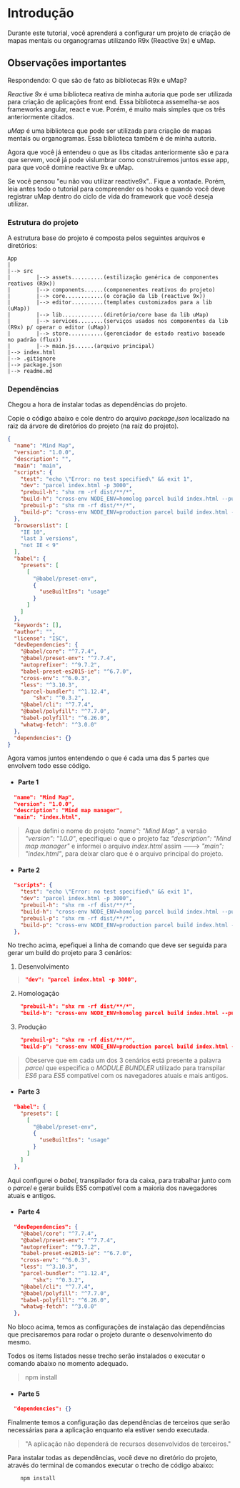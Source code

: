 # Introdução

Durante este tutorial, você aprenderá a configurar um projeto de criação de mapas mentais ou organogramas utilizando R9x (Reactive 9x) e uMap.

## Observações importantes

Respondendo: O que são de fato as bibliotecas R9x e uMap?

*Reactive 9x* é uma biblioteca reativa de minha autoria que pode ser utilizada para criação de aplicações front end. Essa biblioteca assemelha-se aos frameworks angular, react e vue. Porém, é muito mais simples que os três anteriormente citados.

*uMap* é uma biblioteca que pode ser utilizada para criação de mapas mentais ou organogramas. Essa biblioteca também é de minha autoria.

Agora que você já entendeu o que as libs citadas anteriormente são e para que servem, você já pode vislumbrar como construiremos juntos esse app, para que você domine reactive 9x e uMap.

Se você pensou "eu não vou utilizar reactive9x".. Fique a vontade. Porém, leia antes todo o tutorial para compreender os hooks e quando você deve registrar uMap dentro do ciclo de vida do framework que você deseja utilizar.





### Estrutura do projeto

A estrutura base do projeto é composta pelos seguintes arquivos e diretórios:

```
App
|
|--> src
|		 |--> assets..........(estilização genérica de componentes reativos (R9x))
|		 |--> components......(componenentes reativos do projeto)
|		 |--> core............(o coração da lib (reactive 9x))
|		 |--> editor..........(templates customizados para a lib (uMap))
|		 |--> lib.............(diretório/core base da lib uMap)
|		 |--> services........(serviços usados nos componentes da lib (R9x) p/ operar o editor (uMap))
|		 |--> store...........(gerenciador de estado reativo baseado no padrão (flux))
|		 |--> main.js......(arquivo principal)
|--> index.html
|--> .gitignore
|--> package.json
|--> readme.md												
```


### Dependências

Chegou a hora de instalar todas as dependências do projeto. 

Copie o código abaixo e cole dentro do arquivo *package.json* localizado na raiz da árvore de diretórios do projeto (na raíz do projeto). 

```json
{
  "name": "Mind Map",
  "version": "1.0.0",
  "description": "",
  "main": "main",
  "scripts": {
    "test": "echo \"Error: no test specified\" && exit 1",
    "dev": "parcel index.html -p 3000",
    "prebuil-h": "shx rm -rf dist/**/*",
    "build-h": "cross-env NODE_ENV=homolog parcel build index.html --public-url ./",
    "prebuil-p": "shx rm -rf dist/**/*",
    "build-p": "cross-env NODE_ENV=production parcel build index.html --public-url ./"
  },
  "browserslist": [
    "IE 10",
    "last 3 versions",
    "not IE < 9"
  ],
  "babel": {
    "presets": [
      [
        "@babel/preset-env",
        {
          "useBuiltIns": "usage"
        }
      ]
    ]
  },
  "keywords": [],
  "author": "",
  "license": "ISC",
  "devDependencies": {
    "@babel/core": "^7.7.4",
    "@babel/preset-env": "^7.7.4",
    "autoprefixer": "^9.7.2",
    "babel-preset-es2015-ie": "^6.7.0",
    "cross-env": "^6.0.3",
    "less": "^3.10.3",
    "parcel-bundler": "^1.12.4",
		"shx": "^0.3.2",
    "@babel/cli": "^7.7.4",
    "@babel/polyfill": "^7.7.0",
    "babel-polyfill": "^6.26.0",
    "whatwg-fetch": "^3.0.0"	
  },
  "dependencies": {}
}

```

Agora vamos juntos entendendo o que é cada uma das 5 partes que envolvem todo esse código.

* #### Parte 1
```json
  "name": "Mind Map",
  "version": "1.0.0",
  "description": "Mind map manager",
  "main": "index.html",
```

> Aque defini o nome do projeto *"name": "Mind Map"*, a versão *"version": "1.0.0"*, epecifiquei o que o projeto faz *"description": "Mind map manager"* e informei o arquivo  *index.html* assim ---> *"main": "index.html"*, para deixar claro que é o arquivo principal do projeto.


* #### Parte 2

``` json
  "scripts": {
    "test": "echo \"Error: no test specified\" && exit 1",
    "dev": "parcel index.html -p 3000",
    "prebuil-h": "shx rm -rf dist/**/*",
    "build-h": "cross-env NODE_ENV=homolog parcel build index.html --public-url ./",
    "prebuil-p": "shx rm -rf dist/**/*",
    "build-p": "cross-env NODE_ENV=production parcel build index.html --public-url ./"
  },
```

 No trecho acima, epefiquei a linha de comando que deve ser seguida para gerar um build do projeto para 3 cenários: 

1. Desenvolvimento

> ```json 
> "dev": "parcel index.html -p 3000", 
> ```

2. Homologação

```json
    "prebuil-h": "shx rm -rf dist/**/*",
    "build-h": "cross-env NODE_ENV=homolog parcel build index.html --public-url ./",
```

3. Produção

```json
    "prebuil-p": "shx rm -rf dist/**/*",
    "build-p": "cross-env NODE_ENV=production parcel build index.html --public-url ./"
```

> Obeserve que em cada um dos 3 cenários está presente a palavra *parcel* que especifica o *MODULE BUNDLER* utilizado para transpilar *ES6* para *ES5* compatível com os navegadores atuais e mais antigos.

* #### Parte 3

```json
  "babel": {
    "presets": [
      [
        "@babel/preset-env",
        {
          "useBuiltIns": "usage"
        }
      ]
    ]
  },
```
Aqui configurei o *babel*, transpilador fora da caixa, para trabalhar junto com o *parcel* e gerar builds ES5 compatível com a maioria dos navegadores atuais e antigos.

* #### Parte 4

```json
  "devDependencies": {
    "@babel/core": "^7.7.4",
    "@babel/preset-env": "^7.7.4",
    "autoprefixer": "^9.7.2",
    "babel-preset-es2015-ie": "^6.7.0",
    "cross-env": "^6.0.3",
    "less": "^3.10.3",
    "parcel-bundler": "^1.12.4",
		"shx": "^0.3.2",
    "@babel/cli": "^7.7.4",
    "@babel/polyfill": "^7.7.0",
    "babel-polyfill": "^6.26.0",
    "whatwg-fetch": "^3.0.0"		
  },
```
No bloco acima, temos as configurações de instalação das dependências que precisaremos para rodar o projeto durante o desenvolvimento do mesmo.

Todos os items listados nesse trecho serão instalados o executar o comando abaixo no momento adequado.

> npm install

* #### Parte 5

```json
  "dependencies": {}
```
Finalmente temos a configuração das dependências de terceiros que serão necessárias para a aplicação enquanto ela estiver sendo executada.

> "A aplicação não dependerá de recursos desenvolvidos de terceiros."


Para instalar todas as dependências, você deve no diretório do projeto, através do terminal de comandos executar o trecho de código abaixo:

```javascript
	npm install
```